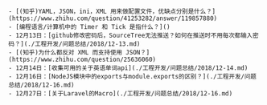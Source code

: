     - [(知乎)YAML，JSON，ini，XML 用来做配置文件，优缺点分别是什么？](https://www.zhihu.com/question/41253282/answer/119857880)
    - [编程语言/计算机中的 Timer 和 Tick 是指什么？]()
    - 12月13日：[github修改密码后，SourceTree无法推送？如何在推送时不用每次都输入密码？](./工程开发/问题总结/2018/12-13.md)
    - [(知乎)为什么都反对 XML 而支持使用 JSON？](https://www.zhihu.com/question/25636060)
    - 12月14日：[收集可用的关于英语单词api](./工程开发/问题总结/2018/12-14.md)
    - 12月16日：[NodeJS模块中的exports与module.exports的区别？](./工程开发/问题总结/2018/12-16.md)
    - 12月27日：[关于Laravel的Macro](./工程开发/问题总结/2018/12-16.md)
